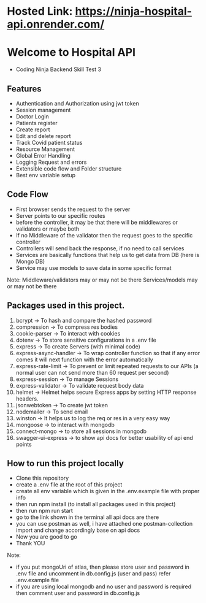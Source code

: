 # Hosted Link: https://ninja-hospital-api.onrender.com/

# Welcome to Hospital API

- Coding Ninja Backend Skill Test 3

## Features

- Authentication and Authorization using jwt token
- Session management
- Doctor Login
- Patients register
- Create report
- Edit and delete report
- Track Covid patient status
- Resource Management
- Global Error Handling
- Logging Request and errors
- Extensible code flow and Folder structure
- Best env variable setup

## Code Flow

- First browser sends the request to the server
- Server points to our specific routes
- before the controller, it may be that there will be middlewares or validators or maybe both
- If no Middleware of the validator then the request goes to the specific controller
- Controllers will send back the response, if no need to call services
- Services are basically functions that help us to get data from DB (here is Mongo DB)
- Service may use models to save data in some specific format

Note:
Middleware/validators may or may not be there
Services/models may or may not be there

## Packages used in this project.

1. bcrypt
   -> To hash and compare the hashed password
2. compression
   -> To compress res bodies
3. cookie-parser
   -> To interact with cookies
4. dotenv
   -> To store sensitive configurations in a .env file
5. express
   -> To create Servers (with minimal code)
6. express-async-handler
   -> To wrap controller function so that if any error comes it will next function with the error automatically
7. express-rate-limit
   -> To prevent or limit repeated requests to our APIs (a normal user can not send more than 60 request per second)
8. express-session
   -> To manage Sessions
9. express-validator
   -> To validate request body data
10. helmet
    -> Helmet helps secure Express apps by setting HTTP response headers.
11. jsonwebtoken
    -> To create jwt token
12. nodemailer
    -> To send email
13. winston
    -> It helps us to log the req or res in a very easy way
14. mongoose
    -> to interact with mongodb
15. connect-mongo
    -> to store all sessions in mongodb
16. swagger-ui-express
    -> to show api docs for better usability of api end points

## How to run this project locally

- Clone this repository
- create a .env file at the root of this project
- create all env variable which is given in the .env.example file with proper info
- then run npm install (to install all packages used in this project)
- then run npm run start
- go to the link shown in the terminal all api docs are there
- you can use postman as well, i have attached one postman-collection
  import and change accordingly base on api docs
- Now you are good to go
- Thank YOU

Note: 
   - if you put mongoUri of atlas, then please store user and password in .env file and uncomment in db.config.js (user and pass) refer .env.example file
   - if you are using local mongodb and no user and password is required then comment user and password in db.config.js

